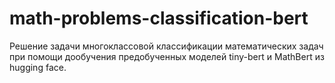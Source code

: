 # math-problems-classification-bert
Решение задачи многоклассовой классификации математических задач при помощи дообучения предобученных моделей tiny-bert и MathBert из hugging face.

